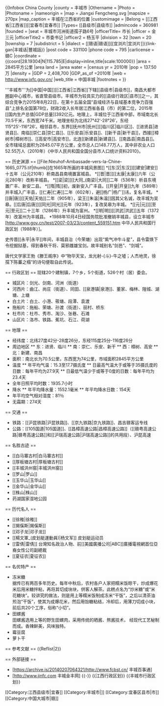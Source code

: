 {{Infobox China County
|county  = 丰城市
|Othername = 
|Photo = <!--代表照片-->
|Photoname = <!--照片说明-->
|nameorigin = 
|map = Jiangxi Fengcheng.svg
|mapsize = 270px
|map_caption = 丰城在江西省的位置
|customimage = <!--自定义图像-->
|Belong = [[江西省|江西省]][[宜春市|宜春市]]
|Types= [[县级市|县级市]]
|admincode = 360981
|founded = 
|seat = 丰城市河洲街道孺子路6号
|officerTitle= 市长
|officer = 金三元
|officerTitle2 = 市委书记
|officer2 = 杨玉平
|division = 32
|town = 20
|township = 7
|subdistrict = 5
|dialect = [[赣语|赣语]][[宜浏片|宜浏片]]{{link-gan|丰城话|豐城話}}
|post code = 331100
|phone code = 795
|carlicense = 赣C
|coordinate = {{coord|28.19304|N|115.785|E|display=inline,title|scale:100000}}
|area = 2845平方公里
|area land = <!--陆地面积--> 
|area water = <!--水域面积-->
|census yr = 2010年
|pop = 137.50万
|density = <!--人口密度-->
|GDP = 2,408,700
|GDP_as_of =2010年
|web = http://www.jxfc.gov.cn/
|web_title = 中国丰城
|footnotes = 
}}

'''丰城市'''为[[中国|中国]][[江西省|江西省]]下辖[[县级市|县级市]]，南昌大都市圈副中心城市，省直管县级市。丰城市为较具实力的[[县级行政区|县市]]之一，其综合竞争力2015年8月22日，在第十五届全国“县域经济与县域基本竞争力百强县”上排名全国第78位，财政2收入长年居江西省各县（市）的第二位，2015年[[国内生产总值|GDP总量]]392亿元。地理上，丰城位于江西省中部，市域南北长70.5千米，东西宽74千米。地理坐标为北纬27°42′-28°26′，东经115°25′-116°26′。相邻县市，东界[[抚州市|抚州]][[临川区|临川区]]、[[进贤县|进贤县]]、南临[[崇仁县|崇仁县]]、[[乐安县|乐安县]]、[[新干县|新干县]]，西接[[樟树市|樟树市]]、[[高安市|高安市]]，北连[[新建县|新建县]]、[[南昌县|南昌县]]。全市辖域总面积为2845.07平方公里，全市总人口148.77万人，其中非农业人口52.55万人（2010年）<ref>《中华人民共和国全国分县市人口统计资料2010》</ref>。

== 历史渊源 ==
[[File:Nieuhof-Ambassade-vers-la-Chine-1665_0775.tif|thumb]]在1665年所画的丰城风景图]]
*[[东汉|东汉]][[建安|建安]]十五年（公元210年）析南昌县南境置富城县。
*[[晋|晋]][[太康|太康]]六年（公元280年）改称丰城县。
*[[梁|梁]][[大同_(南梁)|大同]]二年（536年）析县东境置广丰、新安二县。
*[[隋|隋]]初，废新安入广丰县。[[开皇|开皇]]九年（589年）并丰城入广丰县，[[仁寿|仁寿]]二年（602年），避[[杨广|杨广]]讳，复名丰城。
*[[唐|唐]][[天佑|天佑]]二年（905年），梁王[[朱温|朱温]]因其父名诚，改丰城为吴皋。[[后唐|后唐]][[同光|同光]]元年（923年），复改吴皋为丰城。
*[[元|元]][[至元|至元]]二十三年（1286年）升丰城为富州。
*[[明|明]][[洪武|洪武]]五年（1372年）改富州为丰城县。
*1988年10月4日经国务院批准撤销丰城县，设立丰城市<ref>[http://www.gov.cn/test/2007-03/23/content_559151.htm 中华人民共和国行政区划（1988年）]</ref>。

史传晋[[永平|永平]]年间，丰城县治（今荣塘）出现“紫气冲牛斗星”，县令雷焕下令挖掘狱基，得到春秋干将、莫邪雌雄宝剑。故丰城别名“剑邑”、“剑城”。

唐代文学家王勃《滕王阁序》中“物华天宝，龙光射-{斗}-牛之墟；人杰地灵，徐孺下陈蕃之榻”的诗句便取自此传说。

== 行政区划 ==
现辖20个建制镇，7个乡，5个街道，526个村（居）委会。
* 城区片：剑光、剑南、河洲（街道）
* 河西片：曲江、尚庄（街道）、同田、[[泉港镇|泉港]]、董家、梅林、隍城、湖塘、上塘 
* 白土片：白土、小港、筱塘、段潭、袁渡 
* 拖船片：拖船、荣塘、孙渡（街道）、丽村、桥东 
* 杜市片：杜市、秀市、淘沙、张巷、石滩 
* 山区片：洛市、铁路、蕉坑、石江、荷湖

== 地理 ==
* 经纬度：北纬27度42分-28度26分，东经115度25分-116度26分
* 周边地区
** 东：进贤、临川
** 南：崇仁、乐安、新干
** 西：樟树、高安
** 北：新建、南昌
* 面积：南北长为70.5公里，东西宽为74公里，市域面积2845平方公里
* 温度
** 年平均气温：15.3至17.7摄氏度
** 日最高气温大于或等于35摄氏度的日数：每年平均为27.9天
** 日最低气温少于或等于0度的日数：每年平均为23.4天
* 全年日照平均时数：1935.7小时
* 降水
** 年平均降水量：1552.1毫米
** 年平均降水日数：154天
* 年平均空气相对湿度：81％
* 无霜期：274天

== 交通 ==
* 铁路：[[沪昆铁路|沪昆铁路]]、[[京九铁路|京九铁路]]、昌吉赣客运专线
* 公路：[[105国道|105国道]]、[[昌樟高速公路|昌樟高速公路]]（[[赣粤高速公路|赣粤高速公路]]和[[沪瑞高速公路|沪瑞高速公路]]的共用段）、沪昆高速

== 名胜古迹 ==
* [[白马寨古村|白马寨古村]]
* [[厚板塘古村|厚板塘古村]]
* [[丰城洪州窑|丰城洪州窑]]
* [[罗山|罗山]]
* [[玉华山|玉华山]]
* [[金华山|金华山]]
* [[株山|株山]]
* 药湖国家湿地公园

== 历代名人 ==
* [[徐稚|徐稚]]
* [[揭傒斯|揭傒斯]]
* [[邓子龙|邓子龙]]
* [[楊文軍_(皮划艇運動員)|杨文军]] 皮划艇运动员
* [[雷倩|雷倩]] 台灣知名政治人物、前[[美國廣播公司|ABC]]廣播電視網首位亞裔女性公司副總裁
* [[夏征农|夏征农]]

== 名优特产 ==
* 冻米糖<br />据传已有两百多年历史。每年中秋后，农村各户人家把糯米饭晾干，炒成爆花米后用米糖拌粘，再将其切成块块，供客人解茶。此糕点名为“炒米糖”或“米花糖块”。较讲究的做法，则是用上等糯米饭制成冻米“干饭”，之后以清茶油煎泡“干饭”，使其为成爆花米，然后用饴糖粘结，冷却后，用薄刀切成小块，前后共20个工序，俗称“小切”。
* 田螺酱<br />田螺酱选用上等的野生田螺肉，采用传统的晒酱、熬酱技术， 经现代工艺秘制而成。香辣鲜美，风味独特。
* 霉豆腐
* 萝卜干

== 参考文献 ==
{{Reflist|2}}

== 外部链接 ==
* [https://archive.is/20140207064321/http://www.fcbst.cn/ 丰城百事通]
* [http://www.jinfc.com 丰城金丰网]
{{-}}
{{江西行政区划}}
{{丰城市行政区划}}

[[Category:江西县级市|宜春]]
[[Category:丰城市|]]
[[Category:宜春区县市|市]]
[[Category:中国大城市|赣]]